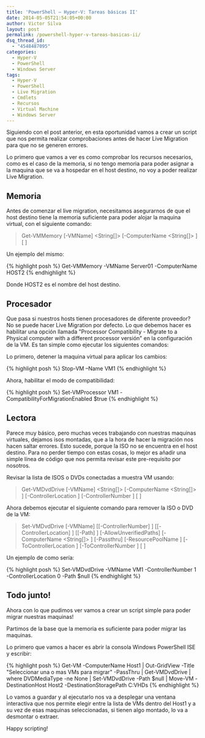 ```yaml
---
title: 'PowerShell – Hyper-V: Tareas básicas II'
date: 2014-05-05T21:54:05+00:00
author: Victor Silva
layout: post
permalink: /powershell-hyper-v-tareas-basicas-ii/
dsq_thread_id:
  - "4548487095"
categories:
  - Hyper-V
  - PowerShell
  - Windows Server
tags:
  - Hyper-V
  - PowerShell
  - Live Migration
  - Cmdlets
  - Recursos
  - Virtual Machine
  - Windows Server
---
```

Siguiendo con el post anterior, en esta oportunidad vamos a crear un script que nos permita realizar comprobaciones antes de hacer Live Migration para que no se generen errores.

Lo primero que vamos a ver es como comprobar los recursos necesarios, como es el caso de la memoria, si no tengo memoria para poder asignar a la maquina que se va a hospedar en el host destino, no voy a poder realizar Live Migration.

## Memoria

Antes de comenzar el live migration, necesitamos asegurarnos de que el host destino tiene la memoria suficiente para poder alojar la maquina virtual, con el siguiente comando:

> Get-VMMemory \[-VMName] <String[]> [-ComputerName <String[]> \] \[ <CommonParameters>\]

Un ejemplo del mismo:

{% highlight posh %}
Get-VMMemory -VMName Server01 -ComputerName HOST2
{% endhighlight %}

Donde HOST2 es el nombre del host destino.

## Procesador

Que pasa si nuestros hosts tienen procesadores de diferente proveedor? No se puede hacer Live Migration por defecto. Lo que debemos hacer es habilitar una opción llamada "Processor Compatibility - Migrate to a Physical computer with a different processor versión" en la configuración de la VM. Es tan simple como ejecutar los siguientes comandos:

Lo primero, detener la maquina virtual para aplicar los cambios:

{% highlight posh %}
Stop-VM –Name VM1
{% endhighlight %}

Ahora, habilitar el modo de compatibilidad:

{% highlight posh %}
Set-VMProcessor VM1 -CompatibilityForMigrationEnabled $true
{% endhighlight %}

## Lectora

Parece muy básico, pero muchas veces trabajando con nuestras maquinas virtuales, dejamos isos montadas, que a la hora de hacer la migración nos hacen saltar errores. Esto sucede, porque la ISO no se encuentra en el host destino. Para no perder tiempo con estas cosas, lo mejor es añadir una simple línea de código que nos permita revisar este pre-requisito por nosotros.

Revisar la lista de ISOS o DVDs conectadas a muestra VM usando:

> Get-VMDvdDrive \[-VMName] <String[]> [-ComputerName <String[]> \] \[-ControllerLocation <Int32> \] \[-ControllerNumber <Int32> \] \[ <CommonParameters>\]

Ahora debemos ejecutar el siguiente comando para remover la ISO o DVD de la VM:

> Set-VMDvdDrive \[-VMName] <String> [[-ControllerNumber] <Int32> \] \[[-ControllerLocation\] <Int32> ] \[[-Path] <String> \] \[-AllowUnverifiedPaths\] \[-ComputerName <String[]> \] \[-Passthru\] \[-ResourcePoolName <String> \] \[-ToControllerLocation <Int32> \] \[-ToControllerNumber <Int32> \] \[ <CommonParameters>\]

Un ejemplo de como sería:

{% highlight posh %}
Set-VMDvdDrive -VMName VM1 -ControllerNumber 1 -ControllerLocation 0 -Path $null
{% endhighlight %}

## Todo junto!

Ahora con lo que pudimos ver vamos a crear un script simple para poder migrar nuestras maquinas!

Partimos de la base que la memoria es suficiente para poder migrar las maquinas.

Lo primero que vamos a hacer es abrir la consola Windows PowerShell ISE y escribir:

{% highlight posh %}
Get-VM -ComputerName Host1 | Out-GridView -Title "Seleccionar una o mas VMs para migrar" -PassThru | Get-VMDvdDrive | where DVDMediaType -ne None | Set-VMDvdDrive -Path $null | Move-VM -DestinationHost Host2 -DestinationStoragePath C:VHDs
{% endhighlight %}

Lo vamos a guardar y al ejecutarlo nos va a desplegar una ventana interactiva que nos permite elegir entre la lista de VMs dentro del Host1 y a su vez de esas maquinas seleccionadas, si tienen algo montado, lo va a desmontar o extraer.

Happy scripting!